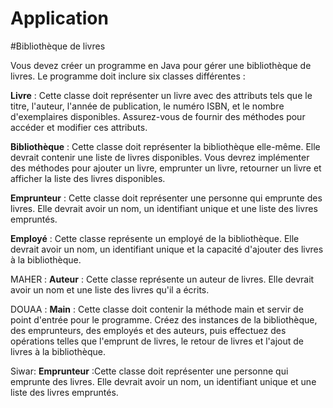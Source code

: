 # Application

#Bibliothèque de livres

Vous devez créer un programme en Java pour gérer une bibliothèque de livres. Le programme doit inclure six classes différentes :

**Livre** : Cette classe doit représenter un livre avec des attributs tels que le titre, l'auteur, l'année de publication, le numéro ISBN, et le nombre d'exemplaires disponibles. Assurez-vous de fournir des méthodes pour accéder et modifier ces attributs.

**Bibliothèque** : Cette classe doit représenter la bibliothèque elle-même. Elle devrait contenir une liste de livres disponibles. Vous devrez implémenter des méthodes pour ajouter un livre, emprunter un livre, retourner un livre et afficher la liste des livres disponibles.

**Emprunteur** : Cette classe doit représenter une personne qui emprunte des livres. Elle devrait avoir un nom, un identifiant unique et une liste des livres empruntés.

**Employé** : Cette classe représente un employé de la bibliothèque. Elle devrait avoir un nom, un identifiant unique et la capacité d'ajouter des livres à la bibliothèque.

MAHER : **Auteur** : Cette classe représente un auteur de livres. Elle devrait avoir un nom et une liste des livres qu'il a écrits.

DOUAA : **Main** : Cette classe doit contenir la méthode main et servir de point d'entrée pour le programme. Créez des instances de la bibliothèque, des emprunteurs, des employés et des auteurs, puis effectuez des opérations telles que l'emprunt de livres, le retour de livres et l'ajout de livres à la bibliothèque.




Siwar: **Emprunteur** :Cette classe doit représenter une personne qui emprunte des livres. Elle devrait avoir un nom, un identifiant unique et une liste des livres empruntés.
